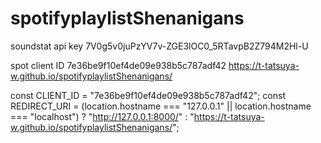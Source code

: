 # spotifyplaylistShenanigans

soundstat api key
7V0g5v0juPzYV7v-ZGE3lOC0_5RTavpB2Z794M2Hl-U


spot client ID
7e36be9f10ef4de09e938b5c787adf42
https://t-tatsuya-w.github.io/spotifyplaylistShenanigans/


const CLIENT_ID = "7e36be9f10ef4de09e938b5c787adf42";
const REDIRECT_URI = (location.hostname === "127.0.0.1" || location.hostname === "localhost")
  ? "http://127.0.0.1:8000/"
  : "https://t-tatsuya-w.github.io/spotifyplaylistShenanigans/";
